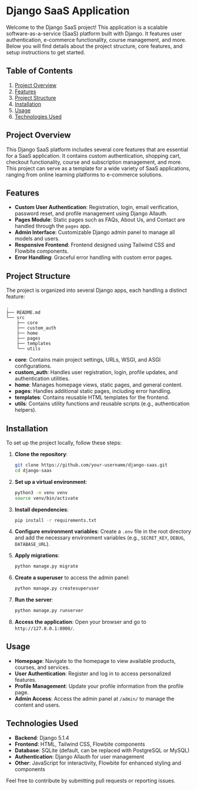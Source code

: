 # Django SaaS Application

Welcome to the Django SaaS project! This application is a scalable software-as-a-service (SaaS) platform built with Django. It features user authentication, e-commerce functionality, course management, and more. Below you will find details about the project structure, core features, and setup instructions to get started.

## Table of Contents
1. [Project Overview](#project-overview)
2. [Features](#features)
3. [Project Structure](#project-structure)
4. [Installation](#installation)
5. [Usage](#usage)
6. [Technologies Used](#technologies-used)

## Project Overview
This Django SaaS platform includes several core features that are essential for a SaaS application. It contains custom authentication, shopping cart, checkout functionality, course and subscription management, and more. This project can serve as a template for a wide variety of SaaS applications, ranging from online learning platforms to e-commerce solutions.

## Features
- **Custom User Authentication**: Registration, login, email verification, password reset, and profile management using Django Allauth.
- **Pages Module**: Static pages such as FAQs, About Us, and Contact are handled through the `pages` app.
- **Admin Interface**: Customizable Django admin panel to manage all models and users.
- **Responsive Frontend**: Frontend designed using Tailwind CSS and Flowbite components.
- **Error Handling**: Graceful error handling with custom error pages.

## Project Structure
The project is organized into several Django apps, each handling a distinct feature:

```
.
├── README.md
└── src
    ├── core
    ├── custom_auth
    ├── home
    ├── pages
    ├── templates
    └── utils
```


- **core**: Contains main project settings, URLs, WSGI, and ASGI configurations.
- **custom_auth**: Handles user registration, login, profile updates, and authentication utilities.
- **home**: Manages homepage views, static pages, and general content.
- **pages**: Handles additional static pages, including error handling.
- **templates**: Contains reusable HTML templates for the frontend.
- **utils**: Contains utility functions and reusable scripts (e.g., authentication helpers).

## Installation
To set up the project locally, follow these steps:

1. **Clone the repository**:
   ```sh
   git clone https://github.com/your-username/django-saas.git
   cd django-saas
   ```

2. **Set up a virtual environment**:
   ```sh
   python3 -m venv venv
   source venv/bin/activate
   ```

3. **Install dependencies**:
   ```sh
   pip install -r requirements.txt
   ```

4. **Configure environment variables**:
   Create a `.env` file in the root directory and add the necessary environment variables (e.g., `SECRET_KEY`, `DEBUG`, `DATABASE_URL`).

5. **Apply migrations**:
   ```sh
   python manage.py migrate
   ```

6. **Create a superuser** to access the admin panel:
   ```sh
   python manage.py createsuperuser
   ```

7. **Run the server**:
   ```sh
   python manage.py runserver
   ```

8. **Access the application**:
   Open your browser and go to `http://127.0.0.1:8000/`.

## Usage
- **Homepage**: Navigate to the homepage to view available products, courses, and services.
- **User Authentication**: Register and log in to access personalized features.
- **Profile Management**: Update your profile information from the profile page.
- **Admin Access**: Access the admin panel at `/admin/` to manage the content and users.

## Technologies Used
- **Backend**: Django 5.1.4
- **Frontend**: HTML, Tailwind CSS, Flowbite components
- **Database**: SQLite (default, can be replaced with PostgreSQL or MySQL)
- **Authentication**: Django Allauth for user management
- **Other**: JavaScript for interactivity, Flowbite for enhanced styling and components

Feel free to contribute by submitting pull requests or reporting issues.

